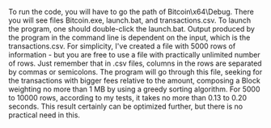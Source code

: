 To run the code, you will have to go the path of Bitcoin\x64\Debug.
There you will see files Bitcoin.exe, launch.bat, and transactions.csv.
To launch the program, one should double-click the launch.bat.
Output produced by the program in the command line is dependent on the input, which is the transactions.csv. For simplicity, I've created a file with 5000 rows of information - but you are free to use a file with practically unlimited number of rows. Just remember that in .csv files, columns in the rows are separated by commas or semicolons.
The program will go through this file, seeking for the transactions with bigger fees relative to the amount, composing a Block weighting no more than 1 MB by using a greedy sorting algorithm. For 5000 to 10000 rows, according to my tests, it takes no more than 0.13 to 0.20 seconds. This result certainly can be optimized further, but there is no practical need in this.
